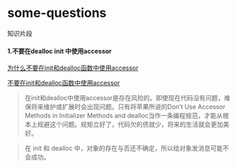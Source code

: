 # some-questions
知识片段

#### 1.不要在dealloc init 中使用accessor
[为什么不要在init和dealloc函数中使用accessor](http://blog.smilexiaofeng.com/blog/2015/08/11/why-do-not-use-accessor-in-init-and-dealloc/)

[不要在init和dealloc函数中使用accessor](http://blog.devtang.com/2011/08/10/do-not-use-accessor-in-init-and-dealloc-method/)

> 在init和dealloc中使用accessor是存在风险的。即使现在代码没有问题，难保将来维护或扩展时会出现问题。只有将苹果所说的Don’t Use Accessor Methods in Initializer Methods and dealloc当作一条编程规范，才能从根本上规避这个问题。规矩立好了，代码欠的债就少，将来的生活就会更加美好。

> 在 init 和 dealloc 中，对象的存在与否还不确定，所以给对象发消息可能不会成功。
